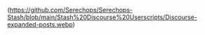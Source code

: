 (https://github.com/Serechops/Serechops-Stash/blob/main/Stash%20Discourse%20Userscripts/Discourse-expanded-posts.webp)
